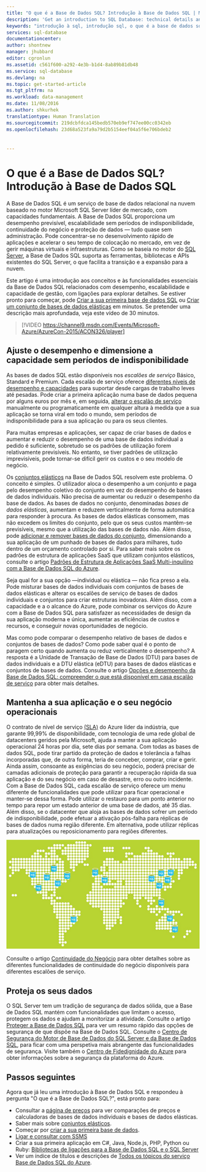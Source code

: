 ```yaml
---
title: "O que é a Base de Dados SQL? Introdução à Base de Dados SQL | Microsoft Docs"
description: 'Get an introduction to SQL Database: technical details and capabilities of Microsoft''s relational database management system (RDBMS) in the cloud.'
keywords: "introdução à sql, introdução sql, o que é a base de dados sql"
services: sql-database
documentationcenter: 
author: shontnew
manager: jhubbard
editor: cgronlun
ms.assetid: c561f600-a292-4e3b-b1d4-8ab89b81db48
ms.service: sql-database
ms.devlang: na
ms.topic: get-started-article
ms.tgt_pltfrm: na
ms.workload: data-management
ms.date: 11/08/2016
ms.author: shkurhek
translationtype: Human Translation
ms.sourcegitcommit: 219dcbfdca145bedb570eb9ef747ee00cc0342eb
ms.openlocfilehash: 23d68a523fa9a79d2b5154eef04a5f6e706bdeb2


---
```

# <a name="what-is-sql-database-introduction-to-sql-database"></a>O que é a Base de Dados SQL? Introdução à Base de Dados SQL
A Base de Dados SQL é um serviço de base de dados relacional na nuvem baseado no motor Microsoft SQL Server líder de mercado, com capacidades fundamentais. A Base de Dados SQL proporciona um desempenho previsível, escalabilidade sem períodos de indisponibilidade, continuidade do negócio e proteção de dados — tudo quase sem administração. Pode concentrar-se no desenvolvimento rápido de aplicações e acelerar o seu tempo de colocação no mercado, em vez de gerir máquinas virtuais e infraestruturas. Como se baseia no motor do [SQL Server](https://msdn.microsoft.com/library/bb545450.aspx), a Base de Dados SQL suporta as ferramentas, bibliotecas e APIs existentes do SQL Server, o que facilita a transição e a expansão para a nuvem.

Este artigo é uma introdução aos conceitos e às funcionalidades essenciais da Base de Dados SQL relacionados com desempenho, escalabilidade e capacidade de gestão, com ligações para explorar detalhes. Se estiver pronto para começar, pode [Criar a sua primeira base de dados SQL](sql-database-get-started.md) ou [Criar um conjunto de bases de dados elásticas](sql-database-elastic-pool-create-portal.md) em minutos. Se pretender uma descrição mais aprofundada, veja este vídeo de 30 minutos.

> [!VIDEO https://channel9.msdn.com/Events/Microsoft-Azure/AzureCon-2015/ACON326/player]
> 
> 

## <a name="adjust-performance-and-scale-without-downtime"></a>Ajuste o desempenho e dimensione a capacidade sem períodos de indisponibilidade
As bases de dados SQL estão disponíveis nos *escalões de serviço* Básico, Standard e Premium. Cada escalão de serviço oferece [diferentes níveis de desempenho e capacidades](sql-database-service-tiers.md) para suportar desde cargas de trabalho leves até pesadas. Pode criar a primeira aplicação numa base de dados pequena por alguns euros por mês e, em seguida, [alterar o escalão de serviço](sql-database-scale-up.md) manualmente ou programaticamente em qualquer altura à medida que a sua aplicação se torna viral em todo o mundo, sem períodos de indisponibilidade para a sua aplicação ou para os seus clientes.

Para muitas empresas e aplicações, ser capaz de criar bases de dados e aumentar e reduzir o desempenho de uma base de dados individual a pedido é suficiente, sobretudo se os padrões de utilização forem relativamente previsíveis. No entanto, se tiver padrões de utilização imprevisíveis, pode tornar-se difícil gerir os custos e o seu modelo de negócio.

Os [conjuntos elásticos](sql-database-elastic-pool.md) na Base de Dados SQL resolvem este problema. O conceito é simples. O utilizador aloca o desempenho a um conjunto e paga pelo desempenho coletivo do conjunto em vez do desempenho de bases de dados individuais. Não precisa de aumentar ou reduzir o desempenho da base de dados. As bases de dados no conjunto, denominadas *bases de dados elásticas*, aumentam e reduzem verticalmente de forma automática para responder à procura. As bases de dados elásticas consomem, mas não excedem os limites do conjunto, pelo que os seus custos mantêm-se previsíveis, mesmo que a utilização das bases de dados não. Além disso, pode [adicionar e remover bases de dados do conjunto](sql-database-elastic-pool-manage-portal.md), dimensionando a sua aplicação de um punhado de bases de dados para milhares, tudo dentro de um orçamento controlado por si. Para saber mais sobre os padrões de estrutura de aplicações SaaS que utilizam conjuntos elásticos, consulte o artigo [Padrões de Estrutura de Aplicações SaaS Multi-inquilino com a Base de Dados SQL do Azure](sql-database-design-patterns-multi-tenancy-saas-applications.md).

Seja qual for a sua opção —individual ou elástica — não fica preso a ela. Pode misturar bases de dados individuais com conjuntos de bases de dados elásticas e alterar os escalões de serviço de bases de dados individuais e conjuntos para criar estruturas inovadoras. Além disso, com a capacidade e a o alcance do Azure, pode combinar os serviços do Azure com a Base de Dados SQL para satisfazer as necessidades de design da sua aplicação moderna e única, aumentar as eficiências de custos e recursos, e conseguir novas oportunidades de negócio.

Mas como pode comparar o desempenho relativo de bases de dados e conjuntos de bases de dados? Como pode saber qual é o ponto de paragem certo quando aumenta ou reduz verticalmente o desempenho? A resposta é a Unidade de Transação de Base de Dados (DTU) para bases de dados individuais e a DTU elástica (eDTU) para bases de dados elásticas e conjuntos de bases de dados. Consulte o artigo [Opções e desempenho da Base de Dados SQL: compreender o que está disponível em casa escalão de serviço](sql-database-service-tiers.md) para obter mais detalhes.

## <a name="keep-your-app-and-business-running"></a>Mantenha a sua aplicação e o seu negócio operacionais
O contrato de nível de serviço [(SLA)](http://azure.microsoft.com/support/legal/sla/) do Azure líder da indústria, que garante 99,99% de disponibilidade, com tecnologia de uma rede global de datacenters geridos pela Microsoft, ajuda a manter a sua aplicação operacional 24 horas por dia, sete dias por semana. Com todas as bases de dados SQL, pode tirar partido da proteção de dados e tolerância a falhas incorporadas que, de outra forma, teria de conceber, comprar, criar e gerir. Ainda assim, consoante as exigências do seu negócio, poderá precisar de camadas adicionais de proteção para garantir a recuperação rápida da sua aplicação e do seu negócio em caso de desastre, erro ou outro incidente. Com a Base de Dados SQL, cada escalão de serviço oferece um menu diferente de funcionalidades que pode utilizar para ficar operacional e manter-se dessa forma. Pode utilizar o restauro para um ponto anterior no tempo para repor um estado anterior de uma base de dados, até 35 dias. Além disso, se o datacenter que aloja as bases de dados sofrer um período de indisponibilidade, pode efetuar a ativação pós-falha para réplicas de bases de dados numa região diferente. Em alternativa, pode utilizar réplicas para atualizações ou reposicionamento para regiões diferentes.

![Georreplicação da Base de Dados SQL](./media/sql-database-technical-overview/azure_sqldb_map.png)

Consulte o artigo [Continuidade do Negócio](sql-database-business-continuity.md) para obter detalhes sobre as diferentes funcionalidades de continuidade do negócio disponíveis para diferentes escalões de serviço.

## <a name="secure-your-data"></a>Proteja os seus dados
O SQL Server tem um tradição de segurança de dados sólida, que a Base de Dados SQL mantém com funcionalidades que limitam o acesso, protegem os dados e ajudam a monitorizar a atividade. Consulte o artigo [Proteger a Base de Dados SQL](sql-database-security.md) para ver um resumo rápido das opções de segurança de que dispõe na Base de Dados SQL. Consulte o [Centro de Segurança do Motor de Base de Dados do SQL Server e da Base de Dados SQL](https://msdn.microsoft.com/library/bb510589), para ficar com uma perspetiva mais abrangente das funcionalidades de segurança. Visite também o [Centro de Fidedignidade do Azure](https://azure.microsoft.com/support/trust-center/security/) para obter informações sobre a segurança da plataforma do Azure.

## <a name="next-steps"></a>Passos seguintes
Agora que já leu uma introdução à Base de Dados SQL e respondeu à pergunta "O que é a Base de Dados SQL?", está pronto para:

* Consultar a [página de preços](https://azure.microsoft.com/pricing/details/sql-database/) para ver comparações de preços e calculadoras de bases de dados individuais e bases de dados elásticas.
* Saber mais sobre [conjuntos elásticos](sql-database-elastic-pool.md).
* Começar por [criar a sua primeira base de dados](sql-database-get-started.md).
* [Ligar e consultar com SSMS](sql-database-connect-query-ssms.md)
* Criar a sua primeira aplicação em C#, Java, Node.js, PHP, Python ou Ruby: [Bibliotecas de ligações para a Base de Dados SQL e o SQL Server](sql-database-libraries.md)
* Ver um índice de títulos e descrições de [Todos os tópicos do serviço Base de Dados SQL do Azure](sql-database-index-all-articles.md).




<!--HONumber=Nov16_HO2-->


